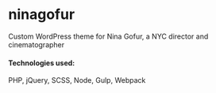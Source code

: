 # ninagofur

Custom WordPress theme for Nina Gofur, a NYC director and cinematographer

#### Technologies used:
PHP, jQuery, SCSS, Node, Gulp, Webpack
